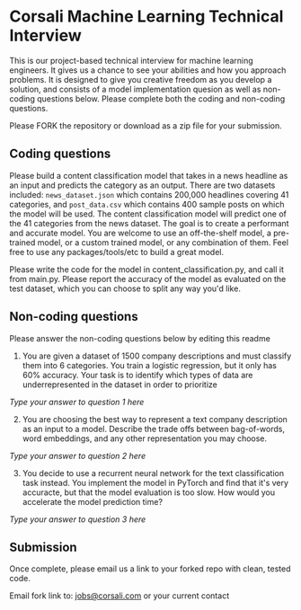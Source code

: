 # Corsali Machine Learning Technical Interview

This is our project-based technical interview for machine learning engineers. It gives us a chance to see your abilities and how you approach problems. It is designed to give you creative freedom as you develop a solution, and consists of a model implementation quesion as well as non-coding questions below. Please complete both the coding and non-coding questions.

Please FORK the repository or download as a zip file for your submission.

## Coding questions

Please build a content classification model that takes in a news headline as an input and predicts the category as an output. There are two datasets included: `news_dataset.json` which contains 200,000 headlines covering 41 categories, and `post_data.csv` which contains 400 sample posts on which the model will be used. The content classification model will predict one of the 41 categories from the news dataset. The goal is to create a performant and accurate model. You are welcome to use an off-the-shelf model, a pre-trained model, or a custom trained model, or any combination of them. Feel free to use any packages/tools/etc to build a great model.

Please write the code for the model in content_classification.py, and call it from main.py. Please report the accuracy of the model as evaluated on the test dataset, which you can choose to split any way you'd like.

## Non-coding questions

Please answer the non-coding questions below by editing this readme

1. You are given a dataset of 1500 company descriptions and must classify them into 6 categories. You train a logistic regression, but it only has 60% accuracy. Your task is to identify which types of data are underrepresented in the dataset in order to prioritize

_Type your answer to question 1 here_

2. You are choosing the best way to represent a text company description as an input to a model. Describe the trade offs between bag-of-words, word embeddings, and any other representation you may choose.

_Type your answer to question 2 here_

3. You decide to use a recurrent neural network for the text classification task instead. You implement the model in PyTorch and find that it's very accuracte, but that the model evaluation is too slow. How would you accelerate the model prediction time?

_Type your answer to question 3 here_

## Submission

Once complete, please email us a link to your forked repo with clean, tested code.

Email fork link to: jobs@corsali.com or your current contact
